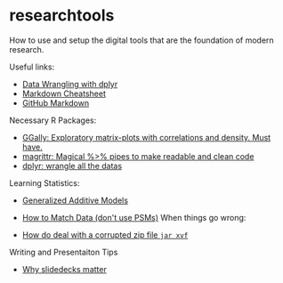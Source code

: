 # researchtools

How to use and setup the digital tools that are the foundation of modern research.

Useful links:

- [Data Wrangling with dplyr](http://www.rstudio.com/wp-content/uploads/2015/02/data-wrangling-cheatsheet.pdf)
- [Markdown Cheatsheet](https://help.github.com/articles/markdown-basics/)
- [GitHub Markdown](https://help.github.com/articles/github-flavored-markdown/)

Necessary R Packages:

- [GGally: Exploratory matrix-plots with correlations and density.  Must have.](https://cran.r-project.org/web/packages/GGally/index.html)
- [magrittr: Magical %>% pipes to make readable and clean code](https://github.com/smbache/magrittr)
- [dplyr: wrangle all the datas](https://cran.rstudio.com/web/packages/dplyr/vignettes/introduction.html)

Learning Statistics:

- [Generalized Additive Models](http://multithreaded.stitchfix.com/blog/2015/07/30/gam/)
- [How to Match Data (don't use PSMs)](https://www.youtube.com/watch?v=rBv39pK1iEs)
When things go wrong:

- [How do deal with a corrupted zip file `jar xvf`](http://askubuntu.com/questions/54904/unzip-error-end-of-central-directory-signature-not-found)

Writing and Presentaiton Tips

- [Why slidedecks matter](http://abovethecrowd.com/2015/07/07/in-defense-of-the-deck/)
